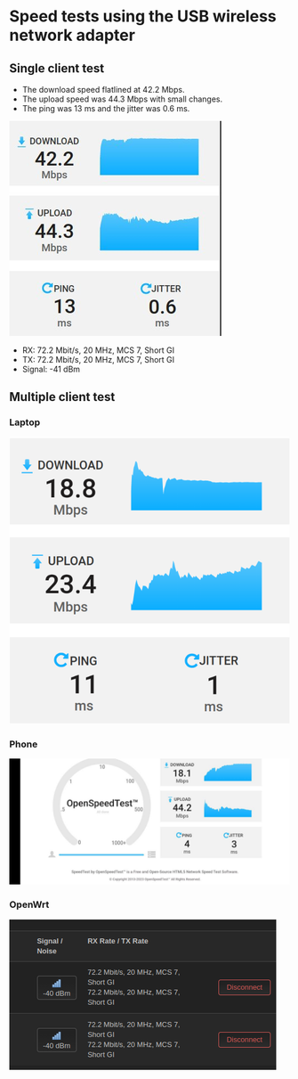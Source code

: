 # Speed tests using the USB wireless network adapter

## Single client test

- The download speed flatlined at 42.2 Mbps.
- The upload speed was 44.3 Mbps with small changes.
- The ping was 13 ms and the jitter was 0.6 ms.

![results](../images/speedtest-usb-single.jpg)

- RX: 72.2 Mbit/s, 20 MHz, MCS 7, Short GI
- TX: 72.2 Mbit/s, 20 MHz, MCS 7, Short GI
- Signal: -41 dBm

## Multiple client test

### Laptop

![results](../images/speedtest-usb-laptop.jpg)

### Phone

![results](../images/speedtest-usb-phone.jpg)

### OpenWrt

![results](../images/speedtest-usb-multi.png)
